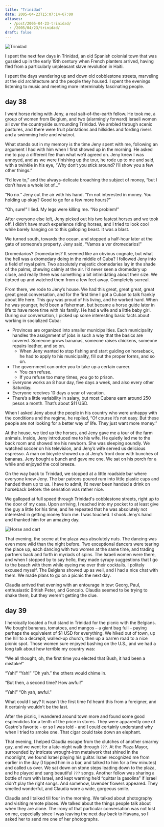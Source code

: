 ```yaml
---
title: "Trinidad"
date: 2005-04-23T15:07:14-07:00
aliases:
  - /post/2005-04-23-trinidad/
  - /2005/04/23/trinidad/
draft: false
---
```


![Trinidad](/img/trinidad/trinidad.jpg)

I spent the next few days in Trinidad, an old Spanish colonial town that was gussied up in the early 19th century when French planters arrived, having fled from a particularly unpleasant slave revolution in Haiti.

I spent the days wandering up and down old cobblestone streets, marveling at the old architecture and the people they housed. I spent the evenings listening to music and meeting more interminably fascinating people.

## day 38

I went horse riding with Jeny, a real salt-of-the-earth fellow. He took me, a group of women from Belgium, and two (alarmingly forward) Israeli women all over the countryside surrounding Trinidad. We ambled through scenic pastures, and there were fruit plantations and hillsides and fording rivers and a swimming hole and whatnot.

What stands out in my memory is the time Jeny spent with me, following an argument I had with him when I first showed up in the morning.  He asked me to pay a different fee than what we’d agreed on. Jeny knew I was annoyed, and as we were finishing up the tour, he rode up to me and said, with a twinkle in his eye, “Why don’t you stick around? I’ll show you a few other things.”

“I’d love to,” and the always-delicate broaching the subject of money, “but I don’t have a whole lot of…”

“No no.” Jeny cut the air with his hand. “I’m not interested in money. You holding up okay? Good to go for a few more hours?”

“Oh, sure!” I lied. My legs were killing me. “No problem!”

After everyone else left, Jeny picked out his two fastest horses and we took off. I didn’t have much experience riding horses, and I tried to look cool while barely hanging on to this galloping beast. It was a blast.

We turned south, towards the ocean, and stopped a half-hour later at the gate of someone’s property. Jeny said, “Vamos a ver dromedarios!”

Dromedarios? Dromedaries? It seemed like an obvious cognate, but what the hell was a dromedary doing in the middle of Cuba? I followed Jeny into a field of royal palm. Two absolutely majestic dromedaries lay in the shade of the palms, chewing calmly at the air. I’d never seen a dromedary up close, and really there was something a bit intimidating about their size. We tiptoed up and watched them from a few feet away. Completely surreal.

From there, we rode to Jeny’s house. We had this great, great great, great great great conversation, and for the first time I got a Cuban to talk frankly about life here. This guy was proud of his living, and he worked hard. When he was younger, he’d been a fisherman, but became a horse guide later in life to have more time with his family. He had a wife and a little baby girl. During our conversation, I picked up some interesting basic facts about working in socialized Cuba:

* Provinces are organized into smaller municipalities. Each municipality handles the assignment of jobs in such a way that the basics are covered. Someone grows bananas, someone raises chickens, someone repairs leather, and so on.
  * When Jeny wanted to stop fishing and start guiding on horseback, he had to apply to his municipality, fill out the proper forms, and so on.
* The government can order you to take up a certain career.
  * You can refuse.
  * If you refuse too many times, you go to prison.
* Everyone works an 8 hour day, five days a week, and also every other Saturday.
* Everyone receives 10 days a year of vacation.
* There’s a little variability in salary, but most Cubans earn around 250 pesos a month. That’s about $11 USD.

When I asked Jeny about the people in his country who were unhappy with the conditions and the regime, he replied, “Of course it’s not easy. But these people are not looking for a better way of life. They just want more money.”

At the house, we tied up the horses, and Jeny gave me a tour of the farm animals. Inside, Jeny introduced me to his wife. He quietly led me to the back room and showed me his newborn. She was sleeping soundly. We watched soccer on his television, and Jeny’s wife served us delicious espresso. A man on bicycle showed up at Jeny’s front door with bunches of bananas. Jeny bought a bunch and gave me one. We sat on his porch for a while and enjoyed the cool breeze.

On the way back to Trinidad, we stopped at a little roadside bar where everyone knew Jeny. The bar patrons poured rum into little plastic cups and handed them up to us. I have to admit, I’d never been handed a drink on horseback before: the sensation was rather nice.

We galloped at full speed through Trinidad's cobblestone streets, right up to the door of my casa. Upon arriving, I reached into my pocket to at least give the guy a little for his time, and he repeated that he was absolutely not interested in getting money from me. I was touched. I shook Jeny’s hand and thanked him for an amazing day.

![Horse and cart](/img/trinidad/trinidad2.jpg)

That evening, the scene at the plaza was absolutely nuts. The dancing was even more wild than the night before. Two exceptional dancers were tearing the place up, each dancing with two women at the same time, and trading partners back and forth in myriads of spins. The Israeli women were there, and when I stopped by to say hello, they made syrupy suggestions that I go to the beach with them while eyeing me over their cocktails. I politely excused myself. The Belgians showed up as well, and I had a nice chat with them. We made plans to go on a picnic the next day.

Claudia arrived that evening with an entourage in tow: Georg, Paul, enthusiastic British Peter, and Goncalo.  Claudia seemed to be trying to shake them, but they weren't getting the clue.

## day 39

I heroically located a fruit stand in Trinidad for the picnic with the Belgians. We bought bananas, tomatoes, and mangos – a giant bag full – paying perhaps the equivalent of $1 USD for everything. We hiked out of town, up the hill to a decrepit, walled-up church, then up a barren road to a nice picnic spot. Those women sure enjoyed bashing on the U.S., and we had a long talk about how terrible my country was:

“We all thought, oh, the first time you elected that Bush, it had been a mistake!”

“Yah!” “Yah!” “Oh yah.” the others would chime in.

“But then, a second time? How awful!”

“Yah!” “Oh yah, awful.”

What could I say? It wasn’t the first time I’d heard this from a foreigner, and it certainly wouldn’t be the last.

After the picnic, I wandered around town more and found some good esplendidos for a tenth of the price in stores. They were apparently one of Castro's favorite - or so I was told - and I could certainly understand why when I tried to smoke one. That cigar could take down an elephant.

That evening, I helped Claudia escape from the clutches of another smarmy guy, and we went for a late-night walk through `???`. At the Plaza Mayor, surrounded by intricate wrought-iron metalwork that shined in the moonlight, we found Israel playing his guitar. Israel recognized me from earlier in the day (I tipped him in a bar, and talked to him for a few minutes) and called us over. We sat down on stone steps leading down to the plaza, and he played and sang beautiful `???` songs. Another fellow was sharing a bottle of rum with Israel, and kept warning he’d “quittar la gasolina” if Israel didn’t play the right songs. And somehow, lavender flowers appeared. They smelled wonderful, and Claudia wore a wide, gorgeous smile.

Claudia and I talked till four in the morning. We talked about photography and visiting remote places. We talked about the things people talk about when they are alone. The irony of that particular conversation was not lost on me, especially since I was leaving the next day back to Havana, so I asked her to send me one of her photographs.
